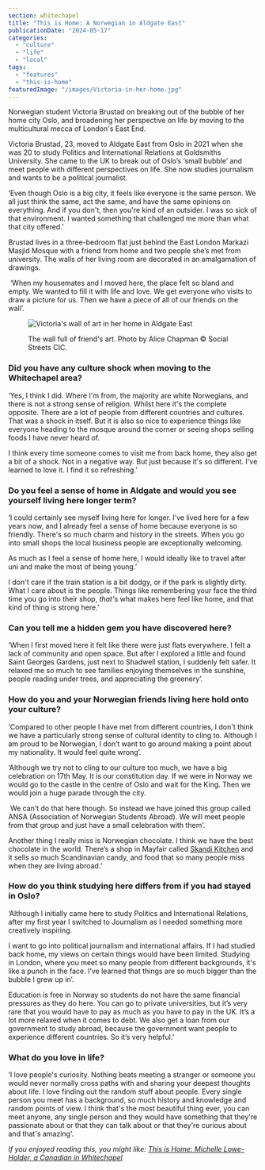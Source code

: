 ```yaml
---
section: whitechapel
title: "This is Home: A Norwegian in Aldgate East"
publicationDate: "2024-05-17"
categories: 
  - "culture"
  - "life"
  - "local"
tags: 
  - "features"
  - "this-is-home"
featuredImage: "/images/Victoria-in-her-home.jpg"
---
```


Norwegian student Victoria Brustad on breaking out of the bubble of her home city Oslo, and broadening her perspective on life by moving to the multicultural mecca of London's East End.  

Victoria Brustad, 23, moved to Aldgate East from Oslo in 2021 when she was 20 to study Politics and International Relations at Goldsmiths University. She came to the UK to break out of Oslo’s ‘small bubble’ and meet people with different perspectives on life. She now studies journalism and wants to be a political journalist.

‘Even though Oslo is a big city, it feels like everyone is the same person. We all just think the same, act the same, and have the same opinions on everything. And if you don't, then you're kind of an outsider. I was so sick of that environment. I wanted something that challenged me more than what that city offered.’

Brustad lives in a three-bedroom flat just behind the East London Markazi Masjid Mosque with a friend from home and two people she’s met from university. The walls of her living room are decorated in an amalgamation of drawings.

 ‘When my housemates and I moved here, the place felt so bland and empty. We wanted to fill it with life and love. We get everyone who visits to draw a picture for us. Then we have a piece of all of our friends on the wall’. 

<figure>

![Victoria's wall of art in her home in Aldgate East](/images/the-wall-of-art.jpg)

<figcaption>

The wall full of friend's art. Photo by Alice Chapman © Social Streets CIC.

</figcaption>

</figure>

### Did you have any culture shock when moving to the Whitechapel area?

‘Yes, I think I did. Where I'm from, the majority are white Norwegians, and there is not a strong sense of religion. Whilst here it's the complete opposite. There are a lot of people from different countries and cultures. That was a shock in itself. But it is also so nice to experience things like everyone heading to the mosque around the corner or seeing shops selling foods I have never heard of. 

I think every time someone comes to visit me from back home, they also get a bit of a shock. Not in a negative way. But just because it's so different. I've learned to love it. I find it so refreshing.’ 

### Do you feel a sense of home in Aldgate and would you see yourself living here longer term? 

‘I could certainly see myself living here for longer. I’ve lived here for a few years now, and I already feel a sense of home because everyone is so friendly. There's so much charm and history in the streets. When you go into small shops the local business people are exceptionally welcoming.

As much as I feel a sense of home here, I would ideally like to travel after uni and make the most of being young.’

I don't care if the train station is a bit dodgy, or if the park is slightly dirty. What I care about is the people. Things like remembering your face the third time you go into their shop, _that's_ what makes here feel like home, and that kind of thing is strong here.’ 

### Can you tell me a hidden gem you have discovered here?

‘When I first moved here it felt like there were just flats everywhere. I felt a lack of community and open space. But after I explored a little and found Saint Georges Gardens, just next to Shadwell station, I suddenly felt safer. It relaxed me so much to see families enjoying themselves in the sunshine, people reading under trees, and appreciating the greenery’.

### How do you and your Norwegian friends living here hold onto your culture? 

‘Compared to other people I have met from different countries, I don't think we have a particularly strong sense of cultural identity to cling to. Although I am proud to be Norwegian, I don’t want to go around making a point about my nationality. It would feel quite wrong’. 

‘Although we try not to cling to our culture too much, we have a big celebration on 17th May. It is our constitution day. If we were in Norway we would go to the castle in the centre of Oslo and wait for the King. Then we would join a huge parade through the city.

 We can’t do that here though. So instead we have joined this group called ANSA (Association of Norwegian Students Abroad). We will meet people from that group and just have a small celebration with them’. 

Another thing I really miss is Norwegian chocolate. I think we have the best chocolate in the world. There’s a shop in Mayfair called [Skandi Kitchen](https://www.scandikitchen.co.uk/) and it sells so much Scandinavian candy, and food that so many people miss when they are living abroad.’ 

### How do you think studying here differs from if you had stayed in Oslo? 

‘Although I initially came here to study Politics and International Relations, after my first year I switched to Journalism as I needed something more creatively inspiring.

I want to go into political journalism and international affairs. If I had studied back home, my views on certain things would have been limited. Studying in London, where you meet so many people from different backgrounds, it's like a punch in the face. I’ve learned that things are so much bigger than the bubble I grew up in’. 

Education is free in Norway so students do not have the same financial pressures as they do here. You can go to private universities, but it’s very rare that you would have to pay as much as you have to pay in the UK. It’s a lot more relaxed when it comes to debt. We also get a loan from our government to study abroad, because the government want people to experience different countries. So it’s very helpful.’

### What do you love in life? 

‘I love people's curiosity. Nothing beats meeting a stranger or someone you would never normally cross paths with and sharing your deepest thoughts about life. I love finding out the random stuff about people. Every single person you meet has a background, so much history and knowledge and random points of view. I think that's the most beautiful thing ever, you can meet anyone, any single person and they would have something that they're passionate about or that they can talk about or that they're curious about and that's amazing’. 

_If you enjoyed reading this, you might like:_ [_This is Home: Michelle Lowe-Holder, a Canadian in Whitechapel_](https://whitechapellondon.co.uk/michelle-lowe-holder-canadian-in-whitechapel/)
